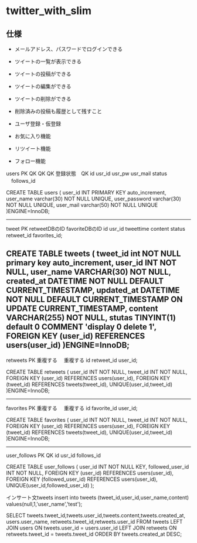 # twitter_with_slim

## 仕様
* メールアドレス、パスワードでログインできる
* ツイートの一覧が表示できる
* ツイートの投稿ができる
* ツイートの編集ができる
* ツイートの削除ができる
* 削除済みの投稿も履歴として残すこと

* ユーザ登録・仮登録
* お気に入り機能
* リツイート機能
* フォロー機能

users
PK QK     QK     QK       登録状態　QK
id usr_id usr_pw usr_mail status 　follows_id

CREATE TABLE users (
    user_id INT PRIMARY KEY auto_increment,
    user_name varchar(30) NOT NULL UNIQUE,
    user_password varchar(30) NOT NULL UNIQUE,
    user_mail varchar(50) NOT NULL UNIQUE
)ENGINE=InnoDB;



------------------------
tweet
PK                                 retweetDBのID  favoriteDBのID
id usr_id tweettime content status retweet_id    favorites_id;

CREATE TABLE tweets (
    tweet_id int NOT NULL primary key auto_increment,
    user_id INT NOT NULL,
    user_name VARCHAR(30) NOT NULL,
    created_at DATETIME NOT NULL DEFAULT CURRENT_TIMESTAMP,
    updated_at DATETIME NOT NULL DEFAULT CURRENT_TIMESTAMP ON UPDATE CURRENT_TIMESTAMP,
    content VARCHAR(255) NOT NULL,
    stutas TINYINT(1) default 0 COMMENT 'display 0 delete 1',
    FOREIGN KEY (user_id)
    REFERENCES users(user_id)
)ENGINE=InnoDB;
------------------------
retweets
PK  重複する   　重複する
id  retweet_id user_id;

CREATE TABLE retweets (
    user_id INT NOT NULL,
    tweet_id INT NOT NULL,
    FOREIGN KEY (user_id)
    REFERENCES users(user_id),
    FOREIGN KEY (tweet_id)
    REFERENCES tweets(tweet_id),
    UNIQUE(user_id,tweet_id)
)ENGINE=InnoDB;

------------------------

favorites
PK  重複する　    重複する
id favorite_id user_id;


CREATE TABLE favorites (
    user_id INT NOT NULL,
    tweet_id INT NOT NULL,
    FOREIGN KEY (user_id)
    REFERENCES users(user_id),
    FOREIGN KEY (tweet_id)
    REFERENCES tweets(tweet_id),
    UNIQUE(user_id,tweet_id)
)ENGINE=InnoDB;

------------------------

user_follows
PK QK
id usr_id follows_id

CREATE TABLE user_follows (
    user_id INT NOT NULL KEY,
    followed_user_id INT NOT NULL,
    FOREIGN KEY (user_id)
    REFERENCES users(user_id),
    FOREIGN KEY (followed_user_id)
    REFERENCES users(user_id),
    UNIQUE(user_id,followed_user_id)
);

インサート文tweets
insert into tweets (tweet_id,user_id,user_name,content) values(null,1,'user_name','test');

SELECT tweets.tweet_id,tweets.user_id,tweets.content,tweets.created_at,
        users.user_name,
        retweets.tweet_id,retweets.user_id FROM tweets
LEFT JOIN users ON tweets.user_id = users.user_id
LEFT JOIN retweets ON retweets.tweet_id = tweets.tweet_id
ORDER BY tweets.created_at DESC;
